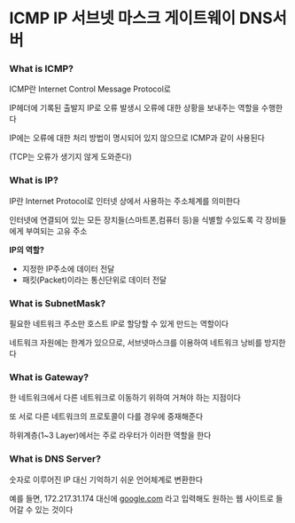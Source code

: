 # **ICMP IP 서브넷 마스크 게이트웨이 DNS서버**

### **What is ICMP?**

ICMP란 Internet Control Message Protocol로 

IP헤더에 기록된 출발지 IP로 오류 발생시 오류에 대한 상황을 보내주는 역할을 수행한다

IP에는 오류에 대한 처리 방법이 명시되어 있지 않으므로 ICMP과 같이 사용된다

(TCP는 오류가 생기지 않게 도와준다)

### **What is IP?**

IP란 Internet Protocol로 인터넷 상에서 사용하는 주소체계를 의미한다

인터넷에 연결되어 있는 모든 장치들(스마트폰,컴퓨터 등)을 식별할 수있도록 각 장비들에게 부여되는 고유 주소

**IP의 역할?**


- 지정한 IP주소에 데이터 전달
- 패킷(Packet)이라는 통신단위로 데이터 전달

### **What is SubnetMask?**

필요한 네트워크 주소만 호스트 IP로 할당할 수 있게 만드는 역할이다

네트워크 자원에는 한계가 있으므로, 서브넷마스크를 이용하여 네트워크 낭비를 방지한다 

### **What is Gateway?**

한 네트워크에서 다른 네트워크로 이동하기 위하여 거쳐야 하는 지점이다

또 서로 다른 네트워크의 프로토콜이 다를 경우에 중재해준다

하위계층(1~3 Layer)에서는 주로 라우터가 이러한 역할을 한다

### **What is DNS Server?**

숫자로 이루어진 IP 대신 기억하기 쉬운 언어체계로 변환한다

예를 들면, 172.217.31.174 대신에 [google.com](http://google.com) 라고 입력해도 원하는 웹 사이트로 들어갈 수 있는 것이다